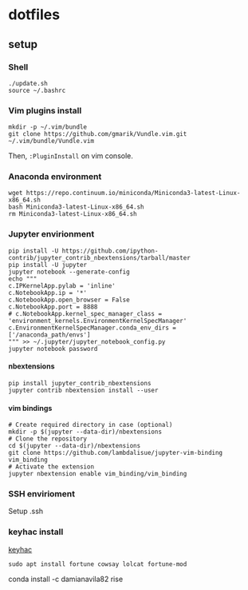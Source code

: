 # dotfiles

## setup
### Shell
```
./update.sh
source ~/.bashrc
```

### Vim plugins install
```
mkdir -p ~/.vim/bundle
git clone https://github.com/gmarik/Vundle.vim.git ~/.vim/bundle/Vundle.vim
```

Then, `:PluginInstall` on vim console.

### Anaconda environment
```
wget https://repo.continuum.io/miniconda/Miniconda3-latest-Linux-x86_64.sh
bash Miniconda3-latest-Linux-x86_64.sh
rm Miniconda3-latest-Linux-x86_64.sh
```

### Jupyter envirionment
```
pip install -U https://github.com/ipython-contrib/jupyter_contrib_nbextensions/tarball/master
pip install -U jupyter
jupyter notebook --generate-config
echo """
c.IPKernelApp.pylab = 'inline'
c.NotebookApp.ip = '*'
c.NotebookApp.open_browser = False
c.NotebookApp.port = 8888
# c.NotebookApp.kernel_spec_manager_class = 'environment_kernels.EnvironmentKernelSpecManager'
c.EnvironmentKernelSpecManager.conda_env_dirs = ['/anaconda_path/envs']
""" >> ~/.jupyter/jupyter_notebook_config.py
jupyter notebook password
```

#### nbextensions
```
pip install jupyter_contrib_nbextensions
jupyter contrib nbextension install --user
```

#### vim bindings
```
# Create required directory in case (optional)
mkdir -p $(jupyter --data-dir)/nbextensions
# Clone the repository
cd $(jupyter --data-dir)/nbextensions
git clone https://github.com/lambdalisue/jupyter-vim-binding vim_binding
# Activate the extension
jupyter nbextension enable vim_binding/vim_binding
```

### SSH envirioment
Setup .ssh

### keyhac install
<a href='https://sites.google.com/site/craftware/keyhac-en'>keyhac</a>

```
sudo apt install fortune cowsay lolcat fortune-mod
```

conda install -c damianavila82 rise
